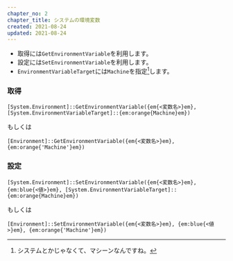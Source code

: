 ```yaml
---
chapter_no: 2
chapter_title: システムの環境変数
created: 2021-08-24
updated: 2021-08-24
---
```

- 取得には`GetEnvironmentVariable`を利用します。
- 設定には`SetEnvironmentVariable`を利用します。
- `EnvironmentVariableTarget`には`Machine`を指定[^machine]します。

### 取得
```
[System.Environment]::GetEnvironmentVariable({em{<変数名>}em}, [System.EnvironmentVariableTarget]::{em:orange{Machine}em})
```
もしくは
```:省略して書いた場合
[Environment]::GetEnvironmentVariable({em{<変数名>}em}, {em:orange{'Machine'}em})
```

### 設定
```
[System.Environment]::SetEnvironmentVariable({em{<変数名>}em}, {em:blue{<値>}em}, [System.EnvironmentVariableTarget]::{em:orange{Machine}em})
```
もしくは
```:省略して書いた場合
[Environment]::SetEnvironmentVariable({em{<変数名>}em}, {em:blue{<値>}em}, {em:orange{'Machine'}em})
```

[^machine]: システムとかじゃなくて、マシーンなんですね。